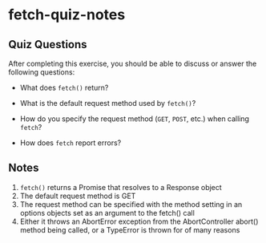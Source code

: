 # fetch-quiz-notes

## Quiz Questions

After completing this exercise, you should be able to discuss or answer the following questions:

- What does `fetch()` return?

- What is the default request method used by `fetch()`?

- How do you specify the request method (`GET`, `POST`, etc.) when calling `fetch`?

- How does `fetch` report errors?

## Notes

1. `fetch()` returns a Promise that resolves to a Response object
2. The default request method is GET
3. The request method can be specified with the method setting in an options objects set as an argument to the fetch() call
4. Either it throws an AbortError exception from the AbortController abort() method being called, or a TypeError is thrown for of many reasons
